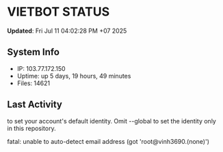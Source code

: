 # VIETBOT STATUS
**Updated**: Fri Jul 11 04:02:28 PM +07 2025

## System Info
- IP: 103.77.172.150
- Uptime: up 5 days, 19 hours, 49 minutes
- Files: 14621

## Last Activity

to set your account's default identity.
Omit --global to set the identity only in this repository.

fatal: unable to auto-detect email address (got 'root@vinh3690.(none)')
